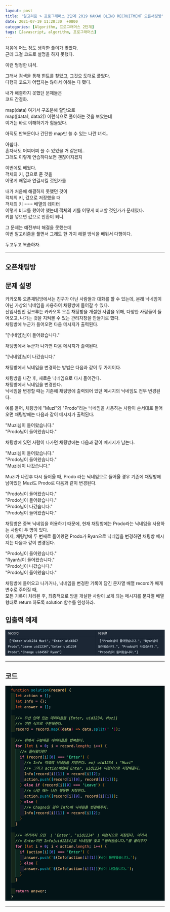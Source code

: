 ```yaml
---
layout: post
title: '알고리즘 > 프로그래머스 2단계 2019 KAKAO BLIND RECRUITMENT 오픈채팅방'
date: 2021-07-19 11:20:30  +0800
categories: [Algorithm, 프로그래머스 2단계]
tags: [Javascript, algorithm, 프로그래머스]
---
```


처음에 어느 정도 생각한 풀이가 맞았다.  
근데 그걸 코드로 설명을 하지 못했다.

이런 멍청한 녀석.

그래서 검색을 통해 힌트를 찾았고, 그것으 토대로 풀었다.  
다행히 코드가 어렵지는 않아서 이해는 다 됐다.

내가 해결하지 못했던 문제들은  
코드 간결화.

map(data) 여기서 구조분해 할당으로  
map([data1, data2]) 이런식으로 풀이하는 것을 보았는데  
이거는 바로 이해하기가 힘들었다.

아직도 반복문이나 간단한 map만 쓸 수 있는 나란 녀석..

아쉽다.  
혼자서도 어찌어찌 풀 수 있었을 거 같은데..  
그래도 이렇게 연습하다보면 괜찮아지겠지

이번에도 배웠다.  
객체의 키, 값으로 준 것을  
어떻게 배열과 연결시킬 것인가를

내가 처음에 해결하지 못했던 것이  
객체의 키, 값으로 저장했을 때  
객채의 키 === 배열의 데이터  
이렇게 비교를 했어야 했는데
객체의 키를 어떻게 비교할 것인가가 문제였다.  
키를 넣으면 값으로 반환이 되니.

그 문제는 예전부터 해결을 못했는데  
이번 알고리즘을 풀면서 그래도 한 가지 해결 방식을 배워서 다행이다.

두고두고 복습하자.

---

## **오픈채팅방**

## **문제 설명**

카카오톡 오픈채팅방에서는 친구가 아닌 사람들과 대화를 할 수 있는데, 본래 닉네임이 아닌 가상의 닉네임을 사용하여 채팅방에 들어갈 수 있다.  
신입사원인 김크루는 카카오톡 오픈 채팅방을 개설한 사람을 위해, 다양한 사람들이 들어오고, 나가는 것을 지켜볼 수 있는 관리자창을 만들기로 했다.  
채팅방에 누군가 들어오면 다음 메시지가 출력된다.

"[닉네임]님이 들어왔습니다."

채팅방에서 누군가 나가면 다음 메시지가 출력된다.

"[닉네임]님이 나갔습니다."

채팅방에서 닉네임을 변경하는 방법은 다음과 같이 두 가지이다.

채팅방을 나간 후, 새로운 닉네임으로 다시 들어간다.  
채팅방에서 닉네임을 변경한다.  
닉네임을 변경할 때는 기존에 채팅방에 출력되어 있던 메시지의 닉네임도 전부 변경된다.

예를 들어, 채팅방에 "Muzi"와 "Prodo"라는 닉네임을 사용하는 사람이 순서대로 들어오면 채팅방에는 다음과 같이 메시지가 출력된다.

"Muzi님이 들어왔습니다."  
"Prodo님이 들어왔습니다."

채팅방에 있던 사람이 나가면 채팅방에는 다음과 같이 메시지가 남는다.

"Muzi님이 들어왔습니다."  
"Prodo님이 들어왔습니다."  
"Muzi님이 나갔습니다."

Muzi가 나간후 다시 들어올 때, Prodo 라는 닉네임으로 들어올 경우 기존에 채팅방에 남아있던 Muzi도 Prodo로 다음과 같이 변경된다.

"Prodo님이 들어왔습니다."  
"Prodo님이 들어왔습니다."  
"Prodo님이 나갔습니다."  
"Prodo님이 들어왔습니다."

채팅방은 중복 닉네임을 허용하기 때문에, 현재 채팅방에는 Prodo라는 닉네임을 사용하는 사람이 두 명이 있다.  
이제, 채팅방에 두 번째로 들어왔던 Prodo가 Ryan으로 닉네임을 변경하면 채팅방 메시지는 다음과 같이 변경된다.

"Prodo님이 들어왔습니다."  
"Ryan님이 들어왔습니다."  
"Prodo님이 나갔습니다."  
"Prodo님이 들어왔습니다."

채팅방에 들어오고 나가거나, 닉네임을 변경한 기록이 담긴 문자열 배열 record가 매개변수로 주어질 때,  
모든 기록이 처리된 후, 최종적으로 방을 개설한 사람이 보게 되는 메시지를 문자열 배열 형태로 return 하도록 solution 함수를 완성하라.

## **입출력 예제**

![image](/assets/img/sample/open1.png)

---

## **코드**

![image](/assets/img/sample/open2.png)

---
